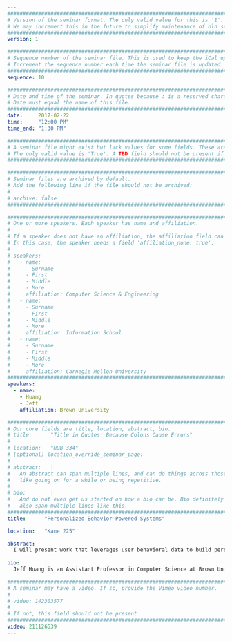 ```yaml
---
################################################################################
# Version of the seminar format. The only valid value for this is '1'. 
# We may increment this in the future to simplify maintenance of old seminars.
################################################################################
version: 1

################################################################################
# Sequence number of the seminar file. This is used to keep the iCal up to date.
# Increment the sequence number each time the seminar file is updated.
################################################################################
sequence: 10

################################################################################
# Date and time of the seminar. In quotes because : is a reserved character.
# Date must equal the name of this file.
################################################################################
date:     2017-02-22
time:     "12:00 PM"
time_end: "1:30 PM"

################################################################################
# A seminar file might exist but lack values for some fields. These are 'TBD'. 
# The only valid value is 'True'. A TBD field should not be present if 'False'.
################################################################################

################################################################################
# Seminar files are archived by default.
# Add the following line if the file should not be archived:
#
# archive: false
################################################################################

################################################################################
# One or more speakers. Each speaker has name and affiliation.
#
# If a speaker does not have an affiliation, the affiliation field can be removed.
# In this case, the speaker needs a field 'affiliation_none: true'.
#
# speakers:
#   - name: 
#     - Surname
#     - First
#     - Middle
#     - More
#     affiliation: Computer Science & Engineering 
#   - name: 
#     - Surname
#     - First
#     - Middle
#     - More
#     affiliation: Information School 
#   - name: 
#     - Surname
#     - First
#     - Middle
#     - More
#     affiliation: Carnegie Mellon University 
################################################################################
speakers:
  - name:
    - Huang
    - Jeff
    affiliation: Brown University

################################################################################
# Our core fields are title, location, abstract, bio.
# title:      "Title in Quotes: Because Colons Cause Errors"
# 
# location:   "HUB 334"
# (optional) location_override_seminar_page:
#
# abstract:   |
#   An abstract can span multiple lines, and can do things across those lines,
#   like going on for a while or being repetitive.
# 
# bio:        |
#   And do not even get us started on how a bio can be. Bio definitely can
#   also span multiple lines like this.
################################################################################
title:      "Personalized Behavior-Powered Systems"

location:   "Kane 225"

abstract:   |
  I will present work that leverages user behavioral data to build personalized applications, which I call "behavior-powered systems". Two applications use online user interactions: 1) WebGazer uses interaction data made on any website to continuously calibrate a webcam-based eye tracker, so that users can manipulate any web page solely by looking. 2) Drafty tracks interactions with a detailed table of computer science professors to ask the crowd of readers to help keep structured data up-to-date by inferring their interests. And two applications use mobile sensing data: 3) SleepCoacher uses smartphone sensors to capture noise and movement data while people sleep to automatically generate recommendations about how to sleep better through a continuous cycle of mini-experiments. 4) Rewind uses passive location tracking on smartphones to recreate a person's past memory through a fusion of geolocation, street side imagery, and weather data. Together, these systems show how subtle footprints of user behavior collected remotely can reimagine the way we gaze at websites, improve our sleep, experience the past, and maintain changing data.
  
bio:        |
  Jeff Huang is an Assistant Professor in Computer Science at Brown University. His research in human-computer interaction focuses on behavior-powered systems, spanning the domains of mobile devices, personal informatics, and web search. Jeff's Ph.D. is in Information Science from the University of Washington in Seattle, and his masters and undergraduate degrees are in Computer Science from the University of Illinois at Urbana-Champaign. Before joining Brown, he analyzed search behavior at Microsoft Research, Google, Yahoo, and Bing, and he co-founded World Blender, a Techstars-backed company that made geolocation mobile games. Jeff has been a Facebook Fellow and has received a Google Research Award and NSF CAREER Award. His group is funded by a series of grants from the NSF and NIH.

################################################################################
# A seminar may have a video. If so, provide the Vimeo video number.
#
# video: 142303577
#
# If not, this field should not be present 
################################################################################
video: 211126539
---
```

